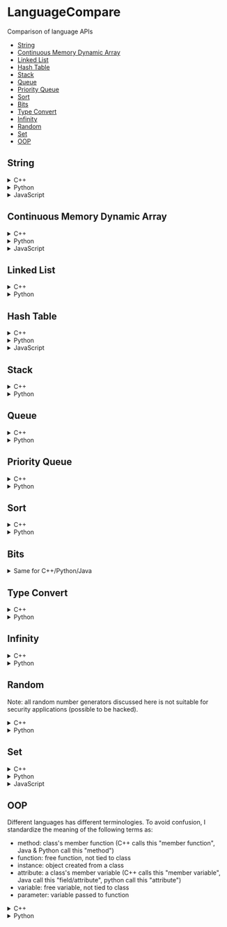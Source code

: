 # LanguageCompare
Comparison of language APIs
- [String](#string)
- [Continuous Memory Dynamic Array](#continuous-memory-dynamic-array)
- [Linked List](#linked-list)
- [Hash Table](#hash-table)
- [Stack](#stack)
- [Queue](#queue)
- [Priority Queue](#priority-queue)
- [Sort](#sort)
- [Bits](#bits)
- [Type Convert](#type-convert)
- [Infinity](#infinity)
- [Random](#random)
- [Set](#set)
- [OOP](#oop)

## String
<details>
<summary>C++</summary>

#### Init
```
#include <string> //for string

// 1. single line
string s = "hello world"

// 2. multi line
string s = "hello "
           "world"; //same as s = "hello world"
```

#### String Builder
```
#include <iostream>
ostringstream oss;
oss<<"a"<<"b";
string s=iss.str();
```

#### String Format
```
#include <iomanip>
#include <bitset>

float a = 10.546;
cout<<a<<endl; //10.546
cout<<std::setprecision(2)<<std::fixed;
cout<<a<<endl; //10.55 (with good rounding)
cout<<std::setprecision(6)<<std::defaultfloat; //reset to default

cout<<std::setprecision(0)<<std::fixed;
cout<<a<<endl; //11 (with good rounding)
cout<<std::setprecision(6)<<std::defaultfloat; //reset to default

cout<<std::setprecision(2)<<std::scientific;
cout<<a<<endl; //1.05e+01
cout<<std::setprecision(6)<<std::defaultfloat; //reset to default

cout<<std::setw(12);
cout<<a<<endl; //      10.546 (left pad to 12 chars)
cout<<std::setw(0); //reset to default

cout<<std::setw(12)<<std::setfill ('0');
cout<<a<<endl; //00000010.546 (left pad to 12 chars with 0s)
cout<<std::setw(0)<<std::setfill (' '); //reset to default

cout<<std::setw(12)<<std::setfill ('0')<<std::left;
cout<<a<<endl; //10.546000000 (right pad to 12 chars with 0s)
cout<<std::setw(0)<<std::setfill (' ')<<std::right; //reset to default

int b = 100;
cout<<std::bitset<8*sizeof(b)>(b)<<endl; //00000000000000000000000001100100

cout<<std::oct; //octal: base 8
cout<<b<<endl; //144
cout<<std::dec;

cout<<std::hex; //hexal: base 16
cout<<b<<endl; //64
cout<<std::dec;
```

#### Substring
```
string subs = s.substr(startIdx, len);
```

#### Find Substring Index
```
size_t startIdx = s.find(substring);
if (startIdx == string::npos){
    //not found
}
```

#### Replace Substring
```
// 1. replace known segment
s.replace(startIdx, len, newstring); //replaced substring can be of different length than new string

// 2. find and replace first occurrence
size_t startIdx = s.find(substring);
if (startIdx != string::npos){
    s.replace(startIdx, substring.length(), newstring);
}

// 3. find and replace all occurrences
size_t startIdx = 0;
while ((startIdx = s.find(substring, startIdx)) != string::npos){
    s.replace(startIdx, substring.length(), newstring);
    startIdx += substring.length();
}
```

#### Reverse String
```
std::reverse(s.begin(),s.end()); //inplace
```

#### Split String
```
size_t startIdx = 0;
size_t endIdx = 0;
vector<string> splitted;
while ((endIdx = s.find(delimiter, startIdx)) != string::npos){
    splitted.emplace_back(s.substr(startIdx, endIdx-startIdx));
    startIdx = endIdx+delimiter.length();
}
splitted.emplace_back(s.substr(startIdx, endIdx-startIdx));
```

#### Trim
```
```

#### Change Case
```
#include <algorithm>

// 1. to upper
transform(s.begin(), s.end(),s.begin(), ::toupper);

// 2. to lower
transform(s.begin(), s.end(),s.begin(), ::tolower);

```

</details>

<details>
<summary>Python</summary>
    
#### Init
```
// 1. single line
s = 'hello world'

// 2. multi line
s = 'hello \
world' //same as s = "hello world"

// 3. multi line with line break
s = """hello
world""" // this will insert line break between "hello" and "world"
```

#### String Builder
```
// 1. array join
arr = []
arr.append('a')
arr.append('b')
s = ''.join(arr)

// 2. string format
a ='a'
b ='b'
s = f'{a}{b}' #python 3.6 and above
```

#### String Format
```
# fstring requires python 3.6 and above
a = 10.546
print(f'{a}') #10.546
print(f'{a:.2f}') #10.55 (with good rounding)
print(f'{a:.0f}') #11 (with good rounding)
print(f'{a:.2%}') #1054.60%
print(f'{a:%}') #1054.600000% (0 padded to achieve default chars)
print(f'{a:.2e}') #1.05e+01
print(f'{a:e}') #1.054600e+01 (0 padded to achieve default chars)
print(f'{a:12}') #      10.546 (left pad to 12 chars, same as {a:>12})
print(f'{a:<12}') #10.546 (right pad to 12 chars)
print(f'{a:012}') #00000010.546 (left pad to 12 chars with 0s, same as {a:>012})
print(f'{a:<012}') #10.546000000 (right pad to 12 chars with 0s)

b = 100
print(f'{b:b}') #1100100 (binary, base 2)
print(f'{b:o}') #144 (octal, base 8)
print(f'{b:x}') #64 (hexal, base 16)

c = (a,b)
print(f'{a},{b}') #10.546,100
print(f'{c}') #(10.546, 100)
```

#### Substring by Index
```
subs = s[startIdx:endIdx+1]
```

#### Find Substring Index
```
startIdx = s.find(substring) //return -1 if not found
```

#### Replace Substring
```
// 1. replace known segment
s = f'{s[:startIdx]}{newstring}{s[endIdx+1:]}'

// 2. find and replace first occurrence
s = s.replace(substring, newstring, 1)

// 3. find and replace all occurrences
s = s.replace(substring, newstring)
```

#### Reverse String
```
s = s[::-1]
```

#### Split String
```
arr = s.split(delimiter)
```

#### Trim
```
s = s.trim()
```

#### Change Case
```
// 1. to upper
s = s.upper()

// 2. to lower
s = s.lower()
```

</details>

<details>
<summary>JavaScript</summary>
    
#### Init
```
// 1. single line
let s = 'hello world'

// 2. multi line
TODO
```

#### String Builder
```
// template literals
let a ='a'
let b ='b'
let s = `${a}${b}`
```

#### String Format (TODO)
```
# fstring requires python 3.6 and above
a = 10.546
print(f'{a}') #10.546
print(f'{a:.2f}') #10.55 (with good rounding)
print(f'{a:.0f}') #11 (with good rounding)
print(f'{a:.2%}') #1054.60%
print(f'{a:%}') #1054.600000% (0 padded to achieve default chars)
print(f'{a:.2e}') #1.05e+01
print(f'{a:e}') #1.054600e+01 (0 padded to achieve default chars)
print(f'{a:12}') #      10.546 (left pad to 12 chars, same as {a:>12})
print(f'{a:<12}') #10.546 (right pad to 12 chars)
print(f'{a:012}') #00000010.546 (left pad to 12 chars with 0s, same as {a:>012})
print(f'{a:<012}') #10.546000000 (right pad to 12 chars with 0s)

b = 100
print(f'{b:b}') #1100100 (binary, base 2)
print(f'{b:o}') #144 (octal, base 8)
print(f'{b:x}') #64 (hexal, base 16)

c = (a,b)
print(f'{a},{b}') #10.546,100
print(f'{c}') #(10.546, 100)
```

#### Substring by Index (TODO)
```
subs = s[startIdx:endIdx+1]
```

#### Find Substring Index (TODO)
```
startIdx = s.find(substring) //return -1 if not found
```

#### Replace Substring (TODO)
```
// 1. replace known segment
s = f'{s[:startIdx]}{newstring}{s[endIdx+1:]}'

// 2. find and replace first occurrence
s = s.replace(substring, newstring, 1)

// 3. find and replace all occurrences
s = s.replace(substring, newstring)
```

#### Reverse String (TODO)
```
s = s[::-1]
```

#### Split String (TODO)
```
arr = s.split(delimiter)
```

#### Trim (TODO)
```
s = s.trim()
```

#### Change Case
```
// 1. to upper
let s = s.toUpperCase();

// 2. to lower
let s = s.toLowerCase();
```

</details>

## Continuous Memory Dynamic Array
<details>
<summary>C++</summary>

#### Init
```
#include <vector> //for vector
1. vector< T > vec;
2. vector< T > vec(size);
3. vector< T > vec(size, default);
4. vector< T > vec({a,b,c});
```
#### Iterate
```
// 1. if you only need to read, use range-based for loop
for(const T& item: vec){ } 

// 2. if you want to update, remove const keyword
for(T& item: vec){item = newitem;}

// 3. if you want to delete while iterating
vec.erase(remove_if(vec.begin(), vec.end(), [](const T &x)->bool { //note without &, x will be copied
    return (boolean condition, true for remove); 
}), vec.end());
```
#### Check if item exists
```
#include <algorithm> // for find
it = std::find (vec.begin(), vec.end(), item);
return it!=vec.end();
```
#### Search item first occurrence idx
```
#include <algorithm> // for find
#include <iterator> // for distance
it = std::find (vec.begin(), vec.end(), item);
if (it!=vec.end()){
    return std::distance(vec.begin(), it);
}else{
    //not found
}
```
#### Search item ALL occurrence idices
```
#include <algorithm> //for find
std::vector<T>::iterator it = vec.begin();
std::vector<int> indices;
while ((iter = std::find(it, vec.end(), item)) != vec.end())
{
    indices.push_back(std::distance(vec.begin(), it));
    ++it;
}
```
#### Count item
```
#include <algorithm> // for count
count = std::count(vec.begin(), vec.end(), item);
```
#### Add to back
```
// 1. item is copied, use this if item is received from elsewhere
vec.push_back(item);

// 2. item is created in-place, use this if item is created on spot
vec.emplace_back(Args of item constructor); 
```
#### Delete from back
```
// 1. 
if(!vec.empty()){ // important, if not checked, popping from empty vector causes error
    item = vec.back(); // make a copy of item (only if you need it later on)
    vec.pop_back(); // last item destructor called, return void
} 

// 2.
if(!vec.empty()){
    vec.resize(vec.size()-1); //last item destructor called
)
```
#### Insert to index i
```
// note the +/- operator is only defined for random access container like vector
// generally, only ++/-- is defined for sequential access container like linked list
// 1. item is copied, return iterator points to index i of resultant vector
it = vec.insert(vec.begin()+i, item);

// 2. item is created in-place, return iterator points to index i of resultant vector
it = vec.emplace(vec.bein()+i, Args of T constructor); 

// 3. copy items from another container's range [it_first, it_last) and insert to vec, starting at index i. return iterator points to index i of resultant vector
it = vec.insert(vec.bein()+i, it_first, it_last);

// 4. insert n copies of item starting at index i, return iterator points to index i of resultant vector
it = vec.insert(vec.bein()+i, n, item);
```
#### Delete from index i or range [i, i+n)
```
// 1. item at index i deleted and destructor called, return iterator points to index i of resultant vector
if (i<vec.size()){ // important, check range or error
    it = vec.erase(vec.begin()+i);
}

// 2. n elements deleted starting at index i deleted, items destructor called. return iterator points to index i of resultant vector. WARNING if iterator out of range, undefined behaviour occurs.
it = vec.erase(vec.begin()+i, vec.begin()+i+n);
```
#### Delete All
```
vec.clear(); //all element destructor called
```
#### Delete by Value
```
// 1. remove first occurence
#include <algorithm> // for find
it = std::find (vec.begin(), vec.end(), item);
if (it!=vec.end()){vec.erase(it);} //item destructor called

// 2. remove all occurrences
vec.erase(remove(vec.begin(), vec.end(), item), vec.end());
```
</details>

<details>
<summary>Python</summary>

#### Init
```
1. ls = [ ]
2. ls = [a,b,c]
3. ls = [a for i in range(size)] // or ls = [a]*size
```
#### Iterate
```
// 1. if you only need to read
for item in ls:
    print(item)

// 2. or the more conventional way
for idx in range(len(ls)):
    ls[idx]=newitem

// 3. or if you need idx and original item at the same time
for idx, item in enumerate(ls):
    print(item)
    ls[idx]=newitem

// 4. if you want remove items, use list comprehension. use slicing on left-hand-side to keep original references in case somewhere else is referring to this
ls[:] = [newitem for item in ls if (some condition)]
```
#### Check if item exists
```
return item in ls
```
#### Search item first occurrence idx
```
idx = None
try:
    idx = ls.index(item) //throw error if item not found
except:
    print('not found')
```
#### Search item ALL occurrence idices
```
indices = [i for i, x in enumerate(list) if x == item]
```
#### Count item
```
count = ls.count(item)
```
#### Add to back
```
// 1.
ls.append(item)

// 2.
ls[len(ls):]=[item] 
```
#### Delete from back
```
// 1. if you don't need the deleted item
del ls[-1]

// 2. if you need the deleted item
item = ls.pop()

// 3. another way
ls = ls[:-1]
```
#### Insert to index i
```
// 1.
ls.insert(i, item)

// 2.
ls[i:i]=[e] // new element must be wrapped in a list

// 3. insert n items starting at index i
3. ls[i:i]=[n elements]
```
#### Delete from index i or range [i, i+n)
```
// 1. if you don't need the deleted item
del ls[i]

// 2. if you need the deleted item
item = ls.pop(i)

// 3. delete multiple items
3. del ls[i:i+n]

// 4. another way of delete multiple items
ls = ls[:i]+ls[i+n:]
```
#### Delete All
```
1. ls.clear()
2. del ls[:]
```
#### Delete by value
```
// remove the first occurrence of item, throw error if item not found
try:
    ls.remove(item)
except:
    print('item not found')
```
</details>

<details>
<summary>JavaScript</summary>

#### Init
```
1. let ls = [ ];
2. let ls = [a,b,c];
```
#### Iterate (TODO)
```
// 1. if you only need to read
for item in ls:
    print(item)

// 2. or the more conventional way
for idx in range(len(ls)):
    ls[idx]=newitem

// 3. or if you need idx and original item at the same time
for idx, item in enumerate(ls):
    print(item)
    ls[idx]=newitem

// 4. if you want remove items, use list comprehension. use slicing on left-hand-side to keep original references in case somewhere else is referring to this
ls[:] = [newitem for item in ls if (some condition)]
```
#### Check if item exists
```
return ls.includes(item); //since ES2017
```
#### Search item first occurrence idx
```
const idx = ls.indexOf(item); //-1 if not found
```
#### Search item ALL occurrence idices (TODO)
```
indices = [i for i, x in enumerate(list) if x == item]
```
#### Count item 
```
const count = ls.length;
```
#### Add to back
```
ls.push(item)
```
#### Delete from back
```
// 1. in place
ls.splice(ls.length-1, 1)

// 2. copy
let ls = ls.slice(0, ls.length)
```
#### Insert to index i
```
// 1.
ls.splice(i, 0, item);

// 2. insert items to list starting at index i
ls.splice(i, 0, ...items);
```
#### Delete from index i or range [i, i+n)
```
// 1. copy
let ls = [...ls.slice(0, i), ...ls.slice(i + 1)];
let ls = [...ls.slice(0, i), ...ls.slice(i+n)];

// 2. in place
ls.splice(i, 1)
ls.splice(i, n)
```
#### Delete All (TODO)
```
1. ls.clear()
2. del ls[:]
```
#### Delete by value (TODO)
```
// remove the first occurrence of item, throw error if item not found
try:
    ls.remove(item)
except:
    print('item not found')
```
</details>

## Linked List
<details>
<summary>C++</summary>

There are two container in STL that can be used as list:
1. forward_list (singly linked list, no size count)
2. list (doublely linked list, has size count)

Although forward_list is simpler and less overhead, it is rather inconvenient to use. Instead, we'll use list.
#### Init
```
#include <list>
1. list<T> list;
2. list<T> list(size);
2. list<T> list(size, item); 
3. list<T> list({a,b,c});
```
#### Iterate
```
// 1. if you only need to read, use range-based for loop
for(const T& item: list){ } 

// 2. if you want to update, remove const keyword
for(T& item: vec){item = newitem;}

// 3. if you want to delete while iterating
list.remove_if([](const T &x)->bool { //note without &, x will be copied
    return (boolean condition, true for remove); 
}); //note unlike vector, the remove_if is build-in for forward-list/list
```
#### Check if item exists
```
#include <algorithm> // for find
it = std::find (list.begin(), list.end(), item);
return it!=list.end();
```
#### Access First Item
```
if(!list.empty()){ //important, front from empty causes error
    return list.front(); // if use list, there's symetric back()
}
```
#### Access Index i (O(i))
```
// WARNING: Do not use advance(it, i) cos it may surpass end() can cause undefined behaviour
idx = -1;
for(const T& item:list){
    ++idx;
    if (idx==i){
        return item;
    }
}
// item not found
return null;
```
#### Insert Front
```
// 1. copy
list.push_front(item); //if use list, there's symetric push_back()

// 2. copy
it = list.insert(list.begin(), item); // this means insert BEFORE the original item. return iterator points to the inserted item

// 3. item is constructed in place and added to front
list.emplace_front(Args for item constructor); //if use list, there's symetric emplace_back()

// 4. item is constructed in place and added to front
it = list.emplace(list.begin(), Args for item constructor);
```
#### Insert at Index i  (O(i))
```
// WARNING: Do not use advance(it, i) cos it may surpass end() can cause undefined behaviour
idx = -1;
it = list.begin();
while(it!=list.end()){
    ++idx;
    if(idx == i){
        it = list.insert(it, item); //use emplace if can
        break;
    }
    ++it; //note you cannot use it=it+1 cos + is not defined for list iterator 
}
```
#### Delete Front
```
if(!list.empty()){ //important, pop_front from empty causes error
    list.pop_front(); // if use list, there's symetric pop_back, item destructor called
}
```
#### Delete at Index i
```
idx = -1;
it = list.begin();
while(it!=list.end()){
    ++idx;
    if(idx == i){
        list.erase(it);
        break;
    }
    ++it; //note you cannot use it=it+1 cos + is not defined for list iterator 
}
```
#### Delete by Value
```
// 1. remove all occurrences of item
list.remove(item);

// 2. (only for list, not forward list) remove only the first occurrence of item
#include <algorithm> // for find
it = std::find (list.begin(), list.end(), item);
if(it!=list.end(){
    list.erase(it); //erase() is not available for forward_list which only has erase_after()
}
```

#### Delete All
```
list.clear();
```

</details>

<details>
<summary>Python</summary>

deque in python is a doublely linked list

#### Init
```
from collections import deque
dq = deque();
dq = deque(maxlen=n) //if maxlen specified and size exceed maxlen, depending on the side you are pushing, the other side element will be removed
dq = deque([a,b,c], maxlen=n)
```
#### Iterate
```
//1. if you only want to read
for item in dq:
    print(item)

//2. if you want to update
for idx in range(len(dq)):
    dq[idx] = item //this is very inefficient, consider cast to list then cast back, but reference will be recreated
```
#### Check if item exists
```
return item in dq;
```
#### Access Index i (O(i))
```
return dq[i]
```
#### Insert Front
```
dq.appendleft(item)
```
#### Insert at Index i  (O(i))
```
dq.insert(i,item)
```
#### Delete Front
```
dq.popleft()
```
#### Delete at Index i
```
del dq[i]
```
#### Delete by Value
```
dq.remove(item) //unlike C++, this removes only the first occurrence
```
#### Delete All
```
dq.clear()
```

</details>


## Hash Table
<details>
<summary>C++</summary>

#### Init
```
#include <unordered_map>
1. unordered_map<T1,T2> hash;
2. unordered_map<T1,T2> hash({ {key1,val1},{key2,val2},{key3,val3} });
```
#### Search item
```
it = hash.find(key);
if(it!=hash.end()) return it->second;
```
#### Insert item
```
hash[key]=value;
```
#### Update item
```
// 1.
it = hash.find(key);
if(it!=hash.end()) it->second=newvalue;

// 2. if you are sure that the key exists or don't care if new item added to hash
hash[key]=value;
```
#### Delete item
```
// 1.
it = hash.find(key);
if(it!=hash.end()) hash.erase(it); // calls item destructor

// 2. if you are sure that the key exists
count = hash.erase(key); // returns count of items removed, calls item destructor
```
#### Delete all items
```
hash.clear(); // calls items destructor
```
#### Iterate
```
// 1. if you only need to read
for(const pair< T1,T2 >& item: hash){ }

// 2. if you want to update, remove const (VERIFICATION NEEDED) 
for(pair< T1,T2 >& item: hash){ item.second=newvalue; }
```
</details>

<details>
<summary>Python</summary>

#### Init
```
1. dict={ };
2. dict={ key1:value1, key2:value2, key3:value3}
```
#### Search item
```
// 1. return default if key does not exist
value = dict.get(key, default)

// 2. this is slow because duplicated search twice
if key in dict:
    value=dict[key]
```
#### Insert item
```
dict[key]=value;
```
#### Update item
```
// unfortunately, two search needed, unless you don't care if key exists
if key in dict:
    dict[key]=newvalue
```
#### Delete item
```
// 1. use this if you need the deleted item, return default if key does not exist
value = dict.pop(key, default)

// 2. only use this if you are sure that key exists
del dict[key] 
```
#### Delete all items
```
dict.clear();
```
#### Iterate
```
for key,value in dict.items(): #dict.iteritems() if python 2, enumerate(dict) is wrong cos it just print 0,1,2...
    print(key, value)
    dict[key] = newvalue
```
#### Convert to Array
```
//1. array of tupple
tuples = dict.items()

//2. array of keys
keys = list(dict.keys())

//3. array of values
values = list(dict.values())
```

</details>


<details>
<summary>JavaScript</summary>

Both object & map can be used as hash map, use map if needs frequent update.
#### Init
```
// map
1. let map = new Map();
2. let map = new Map([
        [key1, val1],
        [key2, val2],
        [key3, val3]
   ]);
3. let map = new Map([...anotherMap]);

// object
1. let obj = {};
2. let obj = {
        key1: val1,
        key2: val2,
        key3: val3
   };
3. let obj = {...anotherObj}; // careful with nested object
```
#### Search item
```
// map: return undefined if key does not exist
// works for both non-string & string key
const value = map.get(key);

//object
// 1. works for both non-string & string key
const value = obj[key];
// 2. works only for string key
const value = obj.key;
```
#### Insert item
```
// map
map.set(key, val);

// object
obj[key]=val;
```
#### Update item
```
// map
map.set(key, val);

// object
obj[key]=val;
```
#### Delete item
```
// map
// success == true if key exists, else false
const success = map.delete(key);

// obj
// success is always true regardless whether key exists or not
const success = delete obj[key];
```
#### Delete all items
```
// map
map.clear();

// obj has no clear operator, have to delete one by one or create new empty object
obj = {};
```
#### Iterate
```
// map
// 1.
for (const entry of map) {
    const key = entry[0];
    const val = entry[1];
}
// 2.
for (const [key, val] of map) {
}
// 3.
function sortByKey(a, b) {
    return a[0] > b[0] ? 1 : -1;
}
for (const [key, value] of [...map].sort(sortByKey)) {
}

// obj
const keys = Object.keys(obj);
keys.sort();
for (const key of keys) {
    const val = obj[key];
}
    
```
#### Convert to Array
```
// map
//1. array of tupples
const tuples = [...map]
//2. array of keys
const keys = [...map.keys()]
//3. array of values
const keys = [...map.values()]
// obj
//1. array of tupples
const tuples = Object.entries(obj)
//2. array of keys
const keys = Object.keys(obj)
//3. array of values
const values = Object.values(obj)
```

</details>

## Stack
<details>
<summary>C++</summary>

In C++ stack is a container adaptor which uses default underlying container deque. But the underlying container can also be vector or list. Therefore, deque, vector, list can all be used as stack directly, and additionally provide more functions. Do note that vector is continuous in memory so the reallocation will take time if it grows in size. While deque is not continuous so does not suffer this problem and that's probably why deque is the default container for stack. However, if you want to restrict the datastructure behaviour to only stack operations, then you should just use stack.

#### Init
```
// 1. use stl stack
#include <stack> //for stack, a container adaptor
stack<T> stack; //use default container dequeue

// 2. use deque
#include <deque>//for deque
deque<T> dq;
deque<T> dq({a,b,c});
```
#### Peek
```
// 1. use stack
if(!stack.empty()){ //error if top from empty
    item = stack.top();
}

// 2. use deque
if(!dq.empty()){ //error if back from empty
    item = dq.back();
}
```
#### Push
```
// 1. use stack, copy, use this if item is from somewhere else
stack.push(item);

// 2. use deque, copy
dq.push_back(item); 

// 3. use stack, item is constructed in-place and added to top of stack
stack.emplace(Args of item constructor);

// 4. use deque, item is constructed in-place
dq.emplace_back(Args of item constructor);
```
#### Pop
```
// 1. use stack
if(!stack.empty()){ //error if top/pop from empty
    item = stack.top(); //copy if you need
    stack.pop(); // item destructor called
}

// 2. use deque
if(!dq.empty()){ //error if back/pop_back from empty
    item = dq.back(); //copy if you need
    dq.pop_back(); //item destructor called
}
```
#### Delete All
```
// 1. use stack, there is no stack.clear() method
while(!stack.empty()){
    stack.pop();
}

// 2. use deque
dq.clear();
```

</details>

<details>
<summary>Python</summary>

There are 3 python data structures that support stack operations
1. list (continuous memeory)
2. collections.deque (recommended for stack)
3. queue.LifoQueue (more for multithreading purpose, invovles some overhead)

For the same reason as C++ vector, we avoid using list to implement stack due to reallocation cost. queue.LifoQueue restricts to only stack operations and is designed for multi thread. collections.deque can be used both as stack or queue and resembles C++ deque

#### Init
```
from collections import deque
dq = deque()
dq = deque(maxlen=n) //if maxlen specified and size exceed maxlen, depending on the side you are pushing, the other side element will be removed
dq = deque([a,b,c], maxlen=n)
```
#### Peek
```
if len(dq)>0:
    item = dq[-1] //O(1) complexity if you always append
    item = dq[0] //O(1) complexity if you always appendleft
```
#### Push
```
dq.append(item) // add to right
dq.appendleft(item) //add to left
```
#### Pop
```
if len(dq)>0:
    dq.pop() // if you always append
    dq.popleft() // if you always appendleft
```
#### Delete All
```
dq.clear()
```

</details>

## Queue
<details>
<summary>C++</summary>

In C++ queue is a container adaptor which uses default underlying container deque. But the underlying container can also be list (cannot be vector since it does not support pop_front). Therefore, deque, list can all be used as queue directly, and additionally provide more functions. However, if you want to restrict the datastructure behaviour to only queue operations, then you should just use queue.

#### Init
```
// 1. use stl queue
#include <queue> //for queue, a container adaptor
queue<T> q; //use default container dequeue

// 2. use deque
#include <deque>//for deque
deque<T> dq;
deque<T> dq({a,b,c});
```
#### Peek
```
// 1. use queue
if(!q.empty()){ //error if front from empty
    item = q.front();
}

// 2. use deque
if(!dq.empty()){ //error if front from empty
    item = dq.front();
}
```
#### Enqueue
```
// 1. use queue, copy, use this if item is from somewhere else
q.push(item);

// 2. use deque, copy
dq.push_back(item); 

// 3. use queue, item is constructed in-place and added to back of queue
q.emplace(Args of item constructor);

// 4. use deque, item is constructed in-place
dq.emplace_back(Args of item constructor);
```
#### Dequeue
```
// 1. use queue
if(!q.empty()){ //error if front/pop from empty
    item = q.front(); //copy if you need
    q.pop(); // item destructor called
}

// 2. use deque
if(!dq.empty()){ //error if front/pop_front from empty
    item = dq.front(); //copy if you need
    dq.pop_front(); //item destructor called
}
```
#### Delete All
```
// 1. use queue, there is no q.clear() method
while(!q.empty()){
    q.pop();
}

// 2. use deque
dq.clear();
```

</details>

<details>
<summary>Python</summary>

There are 2 python data structures that support queue operations
1. collections.deque (recommended for queue)
2. queue.FifoQueue (more for multithreading purpose, invovles some overhead)

queue.FifoQueue restricts to only queue operations and is designed for multi thread. collections.deque can be used both as stack or queue and resembles C++ deque

#### Init
```
from collections import deque
dq = deque()
dq = deque(maxlen=n) //if maxlen specified and size exceed maxlen, depending on the side you are pushing, the other side element will be removed
dq = deque([a,b,c], maxlen=n)
```
#### Peek
```
if len(dq)>0:
    item = dq[0] //O(1) complexity if you always append
    item = dq[-1] //O(1) complexity if you always appendleft
```
#### Enqueue
```
dq.append(item) // add to right
dq.appendleft(item) //add to left
```
#### Dequeue
```
if len(dq)>0:
    item=dq.popleft() // if you always append
    item=dq.pop() // if you always appendleft
```
#### Delete All
```
dq.clear()
```

</details>

## Priority Queue
<details>
<summary>C++</summary>

In C++ priority_queue is a container adaptor which uses default underlying container vector. But the underlying container can also be deque. Therefore, vector, deque can all be used as priority_queue directly, and additionally provide more functions. Do note that vector is continuous in memory so the reallocation will take time if it grows in size. While deque is not continuous so does not suffer this problem. However, if you want to restrict the datastructure behaviour to only priority_queue operations, then you should just use priority_queue.

#### Init
```
#include <queue>
//1. max heap
priority_queue<pair<int,T> >pq;

//2. min heap
priority_queue<pair<int,T>, vector<pair<int,T> >, greater<pair<int, T> > >pq;

//3. custom comparator
auto customCompare = [](const T& a, const T& b){
    return (compare a, b return bool);
};
priority_queue<T, vector<T>, decltype( customCompare )> pq(customCompare);
```
#### Peek
```
if (!pq.empty()){ //important, error if top from empty
    return pq.top();
} 
```
#### Push
```
//1. copy
pq.push(item);

//2. item is constructed in place and added to priority queue
pq.emplace(Args of item constructor); //for pair, its just two objects
```
#### Pop
```
if(!pq.empty()){ //important, error if pop from empty
    item = pq.top(); //copy if you need
    pq.pop(); //item destructor called
}
```
#### Update Priority
C++ priority does not straight forward support priority update. There are a few ways to work around:
1. make_heap on the underlying vector container when there is an update.
2. Push updated (priority, value) pair into the queue without trying to find and delete the old one. Take note of the value's latest priority in some other data structure. When poping from priority queue, check if the priority is latest, if not, keep popping. Accept the fact that there will be outdated data in the priority queue. 
3. Someone suggest use set, which has logN access, delete, update time. However, it does not support key-value pair.

Personally, I'll pick 1st method.
```
//external data structure which we can access and modify later
vector<pair<int,T> > external_vec; //first represents priority, you can also use a custom class instead of pair
external_vec.emplace_back(1,item1);
external_vec.emplace_back(3,item2);

//custom comparator for priority queue
auto customCompare = [](const pair<int,T>* a, const pair<int,T>* b){
    return a->first < b->first; //a max heap
};

//construct priority queue using data pointer (you can use shared_ptr too)
priority_queue<pair<int,T>*, vector<pair<int,T>* >, decltype( customCompare )> pq(customCompare);
pq.push(&(external_vec[0]));
pq.push(&(external_vec[1]));

//when a priority update is made
external_vec[0].first=5;

//update the underlying vector of the priority queue, taking advantage of the fact that vector memory is continuous. This step is O(N) in worst case 
make_heap(const_cast<pair<int,T>**>(&pq.top()), const_cast<pair<int,T>** >(&pq.top()) + pq.size(), customCompare);
```
#### Delete All
```
// there is no clear() function in priority_queue, same as stack/queue
while(!pq.empty()){
    pq.pop(); //item destructor called.
}
```

</details>

<details>
<summary>Python</summary>


#### Init
```
import heapq
pq=[] //yes, nothing just a list will do
```
#### Peek
```
if len(pq)>0:
    return pq[0] //python only support min heap, so pq[0] is mallest priority
```
#### Push
```
1. heapq.heappush(pq,[priority, item]) //note priority can be any comparable
2. priority, item = heapq.heappushpop(pq, [priority, item]) //this will do a push followed by pop, more efficient
```
#### Pop
```
1. priority, item = heapq.heappop(pq)
2. priority, item = heapq.heapreplace(pq, [priority, item]) //this will do a pop followed by push, more efficient
```
#### Update Priority
```
// you can directly update the list and heapify, but you must know that heapify will change the list ordering
pq[0][0]=1
heapq.heapify(pq)
```
#### Delete All
```
pq.clear()
```

</details>


## Sort
<details>
<summary>C++</summary>
           
```
#include <algorithm>

// sortable containers: vector, set, map
// 1. default non-descending (same for stable_sort)
sort(container.begin(), container.end());
sort(container.begin()+4, container.end()); //sort part of container (only works for continuous memeory container like vector)

// 2. non-increasing (same for stable_sort)
sort(container.begin(), container.end(), greater<T>());

// 3. custom comparator (same for stable_sort)
sort(container.begin(), container.end(), [](const <T> &a, const <T> &b) -> bool{ 
    return a.mProperty > b.mProperty; 
});

```

</details>

<details>
<summary>Python</summary>
           
```
#include <algorithm>

// 1. default non-descending (python sort is always stable)
list.sort() //in place
list = sorted(list/tuple/dictionary/set/frozenset) //return new "list"

// 2. non-increasing
list.sort(reverse=True)
list = sorted(list/tuple/dictionary/set/frozenset, reverse=True)

// 3. custom comparator
list.sort(key=lambda element: element.name.lower())
list.sort(key=lambda x,y: cmp(x.name.lower(),y.name.lower())) //more general and free than previous line
list = sorted(list/tuple/dictionary/set/frozenset, key=lambda element: element.name.lower())
list.sort(reverse=True, key=lambda element: element.name.lower())
list = sorted(list/tuple/dictionary/set/frozenset, reverse=True, key=lambda element: element.name.lower())

//4. sort dictionary
list_key_sorted = sorted(dict) //equivalent to sorted(prices.iterkeys())
list_val_sorted = sorted(dict.itervalues())
list_tuple_sorted_by_key = sorted(dict.iteritems()) // return list of (key,value) tupples sorted by key
list_tuple_sorted_by_val = sorted(dict.iteritems(), key=lambda x: x[1]) // return list of (key,value) tupples sorted by key
```

</details>

## Bits

<details>
<summary>Same for C++/Python/Java</summary>

#### Init
```
// assign binary 1010 to int a, result in a=10
// note since a is int with 32 bits, this will
// prepend 1010 with 0s
a = 0b1010 
```

#### Print Binary
Refer to [String/String Format](#string-format)

#### Bitwise Operations
```
a = 0b1010
b = 0b0110

//and
c = a&b //10 prepend 0s

//or
c = a|b //1110 prepend 0s

//xor
c=a^b //1100 prepend 0s

//negate
c=~a //0101 prepend 1s which is equivalent to -1011 prepend 0s (2's complement)

//shift 1 bit left
c=a<<1 //10100 prepend 0s

//shift 3 bits right
c=a>>3 //1 prepend 0s

```

</details>

## Type Convert

<details>
<summary>C++</summary>

#### To String
```
//anything to string (since c++11)
#include <string>
string s = to_string(other_typed_variable)
```

#### From String
```
//(since c++11) 
//note string can contain things other than the desired type
//for example "hello 1001" if convert ot int will be 1001

#include <string>

//1. string to int famility
int i = stoi(str_base10);
int i = stoi(str_base16, nullptr, 16);
int i = stoi(str_base2, nullptr, 2);
long l = stol(s);
long long ll=stoll(s);
unsigned long ul=stoul(s);
unsigned long long ull=stoull(s);

//2. string to float famility
float f = stof(s);
double d = stod(s);
long double ld = stold(s);
```

#### General
```
//TypeA to TypeB
<TypeB> b = static_cast<TypeA>(a);
```

</details>
           
<details>
<summary>Python</summary>

#### General
```
//TypeA to TypeB
b = TypeB(a) //such as str(a), float(a), list(a)...
```

</details>

## Infinity

<details>
<summary>C++</summary>

#### Init
```
#include <limits>
float/double positiveInf= std::numeric_limits<float/double>::infinity(); // note int cannot, it will just be 0
float/double negativeInf= -std::numeric_limits<float/double>::infinity();
```

#### Operations
```
double inf = std::numeric_limits<double>::infinity();

// The following are TRUE
1000000<inf;
std::numeric_limits<int>::max()<inf;
std::numeric_limits<float>::max()<inf;
std::numeric_limits<double>::max()<inf;
inf+1 == inf;
inf-1 == inf;
inf*2 == inf;
inf/2 == inf;
pow(inf,2) == inf;
pow(inf,3) == inf;
-inf != inf; // -inf is negative infinity

double ninf = -std::numeric_limits<double>::infinity();

// The following are TRUE
-1000000>ninf;
std::numeric_limits<int>::min()>ninf;
std::numeric_limits<float>::min()>ninf;
std::numeric_limits<double>::min()>ninf;
ninf+1 == ninf;
ninf-1 == ninf;
ninf*2 == ninf;
ninf/2 == ninf;
pow(ninf,2) != ninf; //negative negative = positive
pow(ninf,3) == ninf;
-ninf != ninf; // -ninf is infinity

```

</details>

<details>
<summary>Python</summary>

#### Init
```
//1. no library needed
positiveInf=float('inf) //note, there is no int('inf')
negativeInf=float('-inf')

//2. math
#include math
positiveInf = math.inf
negativeInf = -math.inf

//3. numpy
#include numpy as np
positiveInf = np.inf
negativeInf = np.inf
```

#### Operations
```
behaves like C++, for all 3 initialization ways
```
</details>


## Random
Note: all random number generators discussed here is not suitable for security applications (possible to be hacked).

<details>
<summary>C++</summary>

#### Generate Random Numbers
- [About Source of Randomness](https://blog.cloudflare.com/ensuring-randomness-with-linuxs-random-number-generator/)
- [On how to seed mt19937](https://stackoverflow.com/questions/45069219/how-to-succinctly-portably-and-thoroughly-seed-the-mt19937-prng)
- [All provided distributions](http://www.cplusplus.com/reference/random/)
```
#include <random>  // Don't use srand()+rand() from <stdlib.h> anymore, they are not modern C++ and flawed!
#include <chrono>  // Needed only if you seed using system time

//step1: get a random seed (one per Peudo Random Number Generator(PRNG))
unsigned int seed = std::chrono::system_clock::now().time_since_epoch().count(); //seed using system time
unsigned int seed = std::random_device{}(); //seed using hardware CSPRNG, can fallback to some simple PRNG or even constants. Not recommended.

//step2: init a PRNG (one per thread, since the random generator is not thread safe)
std::mt19937 gen(seed); //A preconfigured mersenne_twister_engine with 2^19937 states and generates 32 bit uint_fast32_t
std::mt19937_64 gen(seed); //Same engine as above, generates 64 bit uint_fast64_t numbers, usually 32 bit will do

//step2.5: re-init a PRNG
gen.seed(new_seed);

//step3: define distribution to randomly sample from
std::uniform_int_distribution<T>  distrib(a, b); //range=[a, b], T must be IntType (short,int,long,long long, or their unsigned versions)
std::uniform_real_distribution<T> distrib(a, b); //range=[a, b), T must be RealType (float,double,long double)
std::normal_distribution<T>       distrib(mean, stddev); //normal distribution, T must be RealType
std::bernoulli_distribution       distrib(p); //return True with probability p, else False
std::binomial_distribution<T>     distrib(trials, p); //return True count, T must be IntType

//step4: get random numbers repeatedly
for (int n=0; n<N; ++n){
    rand_num = distrib(gen);
}
```

#### Random Shuffle
```
#include <algorithm>  //shuffle

//step1: get a random seed (one per Peudo Random Number Generator(PRNG))
unsigned int seed = std::chrono::system_clock::now().time_since_epoch().count(); //seed using system time

//step2: init a PRNG (one per thread, since the random generator is not thread safe)
std::mt19937 gen(seed); //A preconfigured mersenne_twister_engine with 2^19937 states and generates 32 bit uint_fast32_t
std::mt19937_64 gen(seed); //Same engine as above, generates 64 bit uint_fast64_t numbers, usually 32 bit will do

//step3: shuffle in place
shuffle (vector.begin(), vector.end(), gen);
```
</details>

<details>
<summary>Python</summary>

#### Generate Random Numbers
- [All provided distributions](https://docs.python.org/3/library/random.html)
```
import random

//step1: init random generator and seed it (one per program, random is thread safe)
random.seed()  // by default, seeded with system time, you can provide a number to fix the seed

//step2: get random numbers repeatedly
rand_num = random.randint(a,b)  //uniform in range=[a, b], return int
rand_num = random.randrange(a,b,step)  //uniform in range=[a, b), with range step=step, return int
rand_num = random.random() //uniform in range=[0.0, 1.0), return float
rand_num = random.uniform(a,b) //uniform in range=[a, b], return float. Note b may or may not be obtainable depending on rounding
rand_num = random.gauss(mean, stddev) //normal distribution, return float
rand_item = random.choice([a,b,c]) //choose an item in list uniformly
rand_seq = random.choices([a,b,c],[weight_a,weight_b,weight_c], k=x) //choose x items from list, with replacement, according to weights
rand_seq = random.sample([a,b,c], k=x)    # choose x items from list, without replacement
```

#### Random Shuffle
```
random.shuffle(list) // shuffle list
```

</details>

## Set
<details>
<summary>C++</summary>

#### Init
```
#include <unordered_set>
1. unordered_set<T> set;
2. unordered_set<T> set({a,b,c,a}); //initializer list, duplicates ignored
3. unordered_set<T> set(vec.begin(), vec.end()); //copy from vector, duplicates ignored
```
#### Search item
```
std::unordered_set<T>::const_iterator it = set.find(item);
return (it!=set.end() ? True : False;
```
#### Insert item
```
//1. insert 1 item, iterator points to existing or newly-inserted item, bool is True if insert successful
pair<iterator,bool> result = set.insert(item); //insert 1 item if not exist, copy
pair<iterator,bool> result = set.emplace(Args of item constructor);  //construct and insert inplace if not exist

//2. insert multiple items (no emplace equivalent, return no value)
set.insert ({a,b,c,a}); //initializer list, duplicates ignored
set.insert (vec.begin(), vec.end()); //copy from vector, duplicates ignored
```
#### Delete item
```
// 1. use iterator
std::unordered_set<T>::const_iterator it = set.find(item);
if(it!=set.end()) set.erase(it); // calls item destructor

// 2. use item
count = set.erase(item); // returns count of items removed, 0 if item not found. calls item destructor
```
#### Delete all items
```
set.clear(); // calls items destructor
```
#### Iterate
```
// 1. if you only need to read
for(const T& item: set){ }

// 2. delete while iterating
for (std::unordered_set<T>::const_iterator it = set.begin(); it != set.end(); ) {
    if (...) {
        it = set.erase(it); //the new it points to next item in set
    }else {++it;}
}
```
#### Convert to Array
```
vector<T> vec(set.begin(),set.end()); //copy
```
#### Set operations
No direct method to output set.
```
#include <algorithm>
//1. Union A | B
std::vector<T> vec(setA.size()+setB.size());
std::vector<T>::iterator it=std::set_union(setA.begin(), setA.end(), setB.begin(), setB.end(), vec.begin());
vec.resize(it-vec.begin()); //reduce oversized vector

//2. Intersection A & B
std::vector<T> vec(std::min(setA.size(),setB.size()));
std::vector<T>::iterator it=std::set_intersection(setA.begin(), setA.end(), setB.begin(), setB.end(), vec.begin());
vec.resize(it-vec.begin()); //reduce oversized vector

//3. Difference A-B
std::vector<T> vec(setA.size());
std::vector<T>::iterator it=std::set_difference(setA.begin(), setA.end(), setB.begin(), setB.end(), vec.begin());
vec.resize(it-vec.begin()); //reduce oversized vector

//4. Symmetric Difference A^B
std::vector<T> vec(setA.size()+setB.size());
std::vector<T>::iterator it=std::set_symmetric_difference(setA.begin(), setA.end(), setB.begin(), setB.end(), vec.begin());
vec.resize(it-vec.begin()); //reduce oversized vector

```
</details>

<details>
<summary>Python</summary>

#### Init
```
1. set=set()
2. set={a,b,c} //compare this with dict
3. set={x for x in x_list} //set comprehension
4. set=set(list) //copy, O(len(list))
```
#### Search item
```
if item in set:
    print(item)
```
#### Insert item
```
//1. single item
set.add(item)

//2. multiple items O(new items count)
set.update(list)
set.update(set)
set.update(set1, set2, set3...)
```
#### Delete item
```
// 1. remove and return a random item
if len(set)>0:
    item = set.pop()

// 2. remove item with no return
set.remove(item) // throw error if item not found
set.discard(item) //no error if item not found
```
#### Delete all items
```
set.clear();
```
#### Iterate
```
for item in set:
    print(item)
```
#### Convert to Array
```
list = list(set)
```
#### Set operations
```
//1.Union
set=A.union(B, C,...) //union method, O(sum of items in sets)
set=A|B|C|...         // | operator, O(sum of items in sets)
A.update(B, C,...)    //A is modified in place, O(sum of items in sets except A)

//2.Intersection
set=A.intersection(B, C,...) //intersection method, O(sum of items in sets except A)
set=A & B & C & ...          // & operator, O(sum of items in sets except A)
A.intersection_update(B, C,...) //A is modified in place, O(len(A)*number_of_other_sets)

//3.Difference
set=A.difference(B) // method, returns items in A but not in B, O(len(A))
set=A-B             // - operator, returns items in A but not in B, O(len(A))
A.difference_update(B) //A is modified in place, O(len(A))

//4. Symmetric Difference
set = A.symmetric_difference(B) //method, returns items not in both, O(len(A)+len(B))
set = A^B                       //^ operator, returns items not in both, O(len(A)+len(B))
A.symmetric_difference_update(B) //A is modified in place, O(len(B))

//5. Is Subset
A < B   // A is subset of B
A <= B  // equivalent to A.issubset(B)

//6. Is Superset
A > B   // A is superset of B
A >= B  // equivalent to B.issubset(A)

//7. Equal
A==B

//8. Is Disjoint
A.isdisjoint(B)

```

</details>

<details>
<summary>JavaScript</summary>

#### Init
```
1. let set=new Set();
2. let set=new Set([array items]);
```
#### Search item
```
if set.has(item):
    print(item)
```
#### Insert item
```
set.add(item)
```
#### Delete item
```
// success=true if item was in set, else false
const success = set.delete(item)
```
#### Delete all items
```
set.clear();
```
#### Iterate
```
for (const item of set) {
}
```
#### Convert to Array
```
let arr = [...set] //use spread operator
```
#### Set operations (TODO)
```
//1.Union
set=A.union(B, C,...) //union method, O(sum of items in sets)
set=A|B|C|...         // | operator, O(sum of items in sets)
A.update(B, C,...)    //A is modified in place, O(sum of items in sets except A)

//2.Intersection
set=A.intersection(B, C,...) //intersection method, O(sum of items in sets except A)
set=A & B & C & ...          // & operator, O(sum of items in sets except A)
A.intersection_update(B, C,...) //A is modified in place, O(len(A)*number_of_other_sets)

//3.Difference
set=A.difference(B) // method, returns items in A but not in B, O(len(A))
set=A-B             // - operator, returns items in A but not in B, O(len(A))
A.difference_update(B) //A is modified in place, O(len(A))

//4. Symmetric Difference
set = A.symmetric_difference(B) //method, returns items not in both, O(len(A)+len(B))
set = A^B                       //^ operator, returns items not in both, O(len(A)+len(B))
A.symmetric_difference_update(B) //A is modified in place, O(len(B))

//5. Is Subset
A < B   // A is subset of B
A <= B  // equivalent to A.issubset(B)

//6. Is Superset
A > B   // A is superset of B
A >= B  // equivalent to B.issubset(A)

//7. Equal
A==B

//8. Is Disjoint
A.isdisjoint(B)

```

</details>

## OOP

Different languages has different terminologies. To avoid confusion, I standardize the meaning of the following terms as:
- method: class's member function (C++ calls this "member function", Java & Python call this "method")
- function: free function, not tied to class
- instance: object created from a class
- attribute: a class's member variable (C++ calls this "member variable", Java call this "field/attribute", python call this "attribute")
- variable: free variable, not tied to class
- parameter: variable passed to function

<details>
<summary>C++</summary>

#### Basic Class Structure
See demo here:
- [SimpleClass.h](https://github.com/liyinnbw/cpp_boilerplate/blob/master/src/simple_class.h)
- [SimpleClass.cpp](https://github.com/liyinnbw/cpp_boilerplate/blob/master/src/simple_class.cpp)

#### Class Method and Attribute
```
//C.h
namespace ns{
Class C{
public:
    static ReturnType ClassMethod(const Type& arg); //class method can only read/write class attribute
                                                    //class method can be called with both instance and class
    static Type classAttribute;    //both instance and class method can read/write class attribute
};
}

//C.cpp
namespace ns{
Type C::classAttribute = 0;
ReturnType C::ClassMethod(const Type& arg){
    return classAttribute;
}
}
```

#### Inheritance
Although C++ supports multi-class inheritance, follow these rules:
1. multiple abstract class inheritance is allowed
2. multiple implementation class inheritance should be avoided
3. avoid deep inheritance
4. if the purpose of inheritance is to extend/override functionality, consider composition instead of inheritance
5. most of the time, inherit only from abstract class (interface)

See demo here:
- [BaseClass.h](https://github.com/liyinnbw/cpp_boilerplate/blob/master/src/inheritance/concrete_class.h)
- [BaseClass.cpp](https://github.com/liyinnbw/cpp_boilerplate/blob/master/src/inheritance/concrete_class.cpp)
- [ChildClass.h](https://github.com/liyinnbw/cpp_boilerplate/blob/master/src/inheritance/concrete_child_class.h)
- [ChildClass.cpp](https://github.com/liyinnbw/cpp_boilerplate/blob/master/src/inheritance/concrete_child_class.cpp)

#### Abstract Class
Abstract class in C++ is defined as a class with at least 1 pure virtual function. Abstract class cannot be instantiated at compile time. Try to use abstract class as interface only.

See demo here:
- [AbstractClass.h](https://github.com/liyinnbw/cpp_boilerplate/blob/master/src/inheritance/abstract_class_a.h)

#### Interface
C++ has no interface, you may use abstract class to serve this purpose.

#### Operators
See demo here:
- [OperatorOverloadedClass.h](https://github.com/liyinnbw/cpp_boilerplate/blob/master/src/operator_overload/operator_overloaded_class.h)

</details> 

<details>
<summary>Python</summary>

#### Basic Class Structure

Summary on python underscores:
- Single underscore prefix is a convention meaning "private". It has mostly no effect except for import * which will ignore anything starts with '_'
- Double underscore prefix will be replaced with '_ClassName__' outside the class. Its main purpose is to prevent accidental overriding
- More than double underscore prefix is the same as double underscore
- Double prefix and postfix underscore are reserved for special variable, function and should not be used with custom variable, function.

Note: Getters and setters are ignored for succinctness.
```
# namespace is automatically given by file name
class ClassName:
    def __init__(self, arg=0): # python class can only have 1 constructor, 
                               # if you need both default & parameterized constructors,
                               # supply parameters with default values
                               
        self.public_attribute = arg
        self._private_attribute = arg   # note single "_" is just a convention to indicate private
                                        # you can still access this attribute form outside using instance._private_attribute
                                        # however, anything with a single "_" will be ignored in from module import *

    def public_function(self):
        self._private_function()
        
    def _private_function(self):        # note single "_" is just a convention to indicate private
        print(self._private_attribute)  # you can still access this attribute form outside using instance._private_function()
                                        # however, anything with a single "_" will be ignored in from module import *
        
```

#### Class Method and Attribute
```
class ClassName:
    class_attribute = 0                 # you can read/write this from outside using ClassName.class_attribute
                                        # or invoke a class method
    
    def __init__(self, arg=0):
        class_attribute = 2             # this is a local variable, will NOT overwrite the actual class variable
        self.class_attribute = 1        # this is an attribute, will NOT overwrite the actual class variable
    
    @classmethod
    def class_method(cls):              # note "cls" is used instead of "self"
        print(cls.class_attribute)      # class method can read/write class attributes
                                        # class method CANT access instance attribute nor instance method (expected)
                                        # class method can be invoked using ClassName or instance
        
    @staticmethod
    def static_method():                # note there is no "self" nor "cls" needed, mostly used as pure helper function
        print(cls.class_attribute)      # static method CANT read/write class attributes
                                        # static method CANT access instance attribute nor instance method (expected)
                                        # static method can be invoked using ClassName or instance
```

#### Inheritance
Although python supports multi-class inheritance, it should be avoided as much as possible. Most time, inheritance can be replaced by composition.
```
import Base1
import Base2
class ClassA(Base1, Base2):   # multi-class inheritance, claimed to be left-to-right, depth-first 
                              # (but my test shows undeterministic behaviour)
    def __init__(self, arg=0):
        super().__init__(arg) # or super(ClassA,self).__init__(arg) in python 2
                              # you may also use Base1.__init__(arg), Base2.__init__(arg)
                              # but then you'll have to change the class name if
                              # the base class names changes later on.
                              
        print(self.parent_attribute) # once the parent has been initialized, the child can call parent variable easily
                                     # WARNING: avoid having same attribute name in parents and child
        
    def base_function(self, arg):    # override/extend parent function
        
        # invoke all parent methods from left to right, depth-first
        # WARNING: avoid having the same method name in both parents
        super().base_function(arg) # or super(ClassA,self).base_function(arg) in python 2
        
        # if the base class name is provided,
        # only depth-frst search the provided class
        Base1.base_function(arg)
        
        # do something else to extend the base class method
        
```

#### Abstract Class
While any class can serve as the base class, the abstract class will enforce its functions to be implemented by the child class. Else, the child class will throw error when instantiating (Since python 2.6). Python abstract class also serves as interface. 
```
from abc import ABC, abstractmethodd  

class Base(ABC): # abstract class inherit ABC class
    def __init__(self, arg):
        super().__init__() # or super(Base,self).__init__() in python 2
        self.var = arg     # abstract class can have attribute
    
    @abstractmethod        
    def abstract_function(self): # abstract method need not to be implemented
        pass
    
    @abstractmethod        
    def abstract_function(self): # abstract method can be implemented to provide basic functionality
        self.var = 0
```

#### Interface
Python has no interface, you may use abstract class to serve this purpose.

#### Operators
Avoid overriding operator as much as possible. If you have to, make sure the meaning of operator is intuitive and conventional.
```
class ClassName:
    def __init__(self):
        pass
    def __eq__(self,other):   #override == operator, default compare object hash, together with ___eq__ used by sort() and sorted()
        if isinstance(other, ClassA):
            return self.var == other.var
        return NotImplemented
        
    def __ne__(self, other):  #override != operator, only needed for python2
        result = self.__eq__(other)
        if result is not NotImplemented:
            return not result
        return NotImplemented
        
    def __lt__(self, other):  #override < operator, together with ___eq__ used by sort() and sorted()
        if isinstance(other, ClassA):
            return self.var < other.var
        return NotImplemented
        
    def __gt__(self, other):  #override > operator
        if isinstance(other, ClassA):
            return self.var > other.var
        return NotImplemented
        
    def __le__(self, other):  #override <= operator
        if isinstance(other, ClassA):
            return self.var <= other.var
        return NotImplemented
        
    def __ge__(self, other):  #override >= operator
        if isinstance(other, ClassA):
            return self.var >= other.var
        return NotImplemented
    
    def __cmp__(self, other): #no longer in use since python 3
        return NotImplemented
```

</details>
